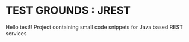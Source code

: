 # TEST GROUNDS : JREST

Hello test!!
Project containing small code snippets for Java based REST services 
